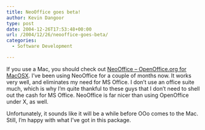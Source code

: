 ```yaml
---
title: NeoOffice goes beta!
author: Kevin Dangoor
type: post
date: 2004-12-26T17:53:48+00:00
url: /2004/12/26/neooffice-goes-beta/
categories:
  - Software Development

---
```

If you use a Mac, you should check out [NeoOffice &#8211; OpenOffice.org for MacOSX][1]. I&#8217;ve been using NeoOffice for a couple of months now. It works very well, and eliminates my need for MS Office. I don&#8217;t use an office suite much, which is why I&#8217;m quite thankful to these guys that I don&#8217;t need to shell out the cash for MS Office. NeoOffice is far nicer than using OpenOffice under X, as well.

Unfortunately, it sounds like it will be a while before OOo comes to the Mac. Still, I&#8217;m happy with what I&#8217;ve got in this package.

 [1]: http://www.neooffice.org/ "NeoOffice - OpenOffice.org for MacOSX"
